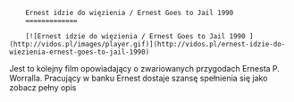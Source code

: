 
        Ernest idzie do więzienia / Ernest Goes to Jail 1990 
        =============
        
        [![Ernest idzie do więzienia / Ernest Goes to Jail 1990 ](http://vidos.pl/images/player.gif)](http://vidos.pl/ernest-idzie-do-wiezienia-ernest-goes-to-jail-1990)
        
        
 Jest to kolejny film opowiadający o zwariowanych przygodach Ernesta P. Worralla. Pracujący w banku Ernest dostaje szansę spełnienia się jako zobacz pełny opis
    